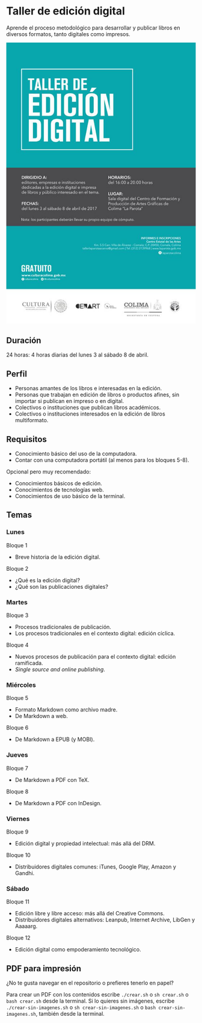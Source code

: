 # Taller de edición digital

Aprende el proceso metodológico para desarrollar y publicar libros en diversos formatos, tanto digitales como impresos.

![Flyer](taller.jpg)

## Duración

24 horas: 4 horas diarias del lunes 3 al sábado 8 de abril.

## Perfil

* Personas amantes de los libros e interesadas en la edición.
* Personas que trabajan en edición de libros o productos afines, sin importar si publican en impreso o en digital.
* Colectivos o instituciones que publican libros académicos.
* Colectivos o instituciones interesados en la edición de libros multiformato.

## Requisitos

* Conocimiento básico del uso de la computadora.
* Contar con una computadora portátil (al menos para los bloques 5-8).

Opcional pero muy recomendado:

* Conocimientos básicos de edición.
* Conocimientos de tecnologías web.
* Conocimientos de uso básico de la terminal.

## Temas

### Lunes

Bloque 1
* Breve historia de la edición digital.

Bloque 2
* ¿Qué es la edición digital?
* ¿Qué son las publicaciones digitales?

### Martes

Bloque 3
* Procesos tradicionales de publicación.
* Los procesos tradicionales en el contexto digital: edición cíclica.

Bloque 4
* Nuevos procesos de publicación para el contexto digital: edición ramificada.
* *Single source and online publishing*.

### Miércoles

Bloque 5
* Formato Markdown como archivo madre.
* De Markdown a web.

Bloque 6
* De Markdown a EPUB (y MOBI).

### Jueves

Bloque 7
* De Markdown a PDF con TeX.

Bloque 8
* De Markdown a PDF con InDesign.

### Viernes

Bloque 9
* Edición digital y propiedad intelectual: más allá del DRM.

Bloque 10
* Distribuidores digitales comunes: iTunes, Google Play, Amazon y Gandhi.

### Sábado

Bloque 11
* Edición libre y libre acceso: más allá del Creative Commons.
* Distribuidores digitales alternativos: Leanpub, Internet Archive, LibGen y Aaaaarg.

Bloque 12
* Edición digital como empoderamiento tecnológico.

## PDF para impresión

¿No te gusta navegar en el repositorio o prefieres tenerlo en papel?

Para crear un PDF con los contenidos escribe `./crear.sh` o `sh crear.sh` 
o `bash crear.sh` desde la terminal. Si lo quieres sin imágenes, escribe 
`./crear-sin-imagenes.sh` o `sh crear-sin-imagenes.sh` o `bash crear-sin-imagenes.sh`, 
también desde la terminal.
